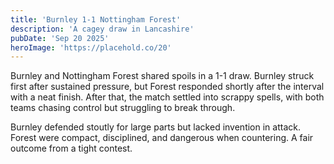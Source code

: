 ```yaml
---
title: 'Burnley 1-1 Nottingham Forest'
description: 'A cagey draw in Lancashire'
pubDate: 'Sep 20 2025'
heroImage: 'https://placehold.co/20'
---
```


Burnley and Nottingham Forest shared spoils in a 1-1 draw. Burnley struck first after sustained pressure, but Forest responded shortly after the interval with a neat finish. After that, the match settled into scrappy spells, with both teams chasing control but struggling to break through.

Burnley defended stoutly for large parts but lacked invention in attack. Forest were compact, disciplined, and dangerous when countering. A fair outcome from a tight contest.
